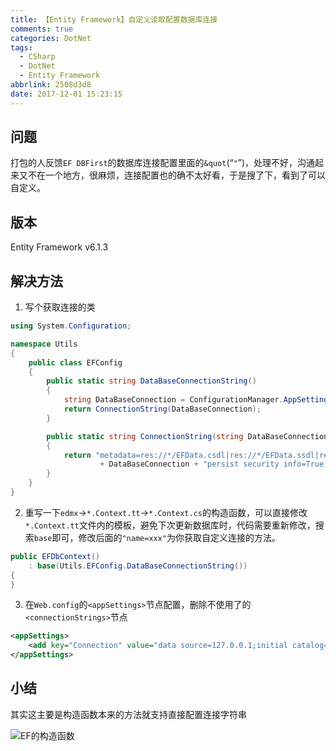 ```yaml
---
title: 【Entity Framework】自定义读取配置数据库连接
comments: true
categories: DotNet
tags:
  - CSharp
  - DotNet
  - Entity Framework
abbrlink: 2508d3d8
date: 2017-12-01 15:23:15
---
```


## 问题
打包的人反馈`EF DBFirst`的数据库连接配置里面的`&quot`(“`"`”)，处理不好，沟通起来又不在一个地方，很麻烦，连接配置也的确不太好看，于是搜了下，看到了可以自定义。

## 版本
Entity Framework v6.1.3

## 解决方法
1. 写个获取连接的类
```cs
using System.Configuration;

namespace Utils
{
    public class EFConfig
    {
        public static string DataBaseConnectionString()
        {
            string DataBaseConnection = ConfigurationManager.AppSettings["Connection"].ToString();
            return ConnectionString(DataBaseConnection);
        }

        public static string ConnectionString(string DataBaseConnection)
        {
            return "metadata=res://*/EFData.csdl|res://*/EFData.ssdl|res://*/EFData.msl;provider=System.Data.SqlClient;provider connection string =\""
                    + DataBaseConnection + "persist security info=True;multipleactiveresultsets=True;application name=EntityFramework\"";
        }
    }
}

```
2. 重写一下`edmx`->`*.Context.tt`->`*.Context.cs`的构造函数，可以直接修改`*.Context.tt`文件内的模板，避免下次更新数据库时，代码需要重新修改，搜索`base`即可，修改后面的`"name=xxx"`为你获取自定义连接的方法。
```cs
public EFDbContext()
    : base(Utils.EFConfig.DataBaseConnectionString())
{
}
```


3. 在`Web.config`的`<appSettings>`节点配置，删除不使用了的`<connectionStrings>`节点
```xml
<appSettings>
    <add key="Connection" value="data source=127.0.0.1;initial catalog=DBName;user id=User;password=Pwd;" />
</appSettings>
```

## 小结
其实这主要是构造函数本来的方法就支持直接配置连接字符串

![EF的构造函数](/assets/images/ef_connect_string/ef-construct.png)
